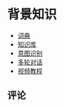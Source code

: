 # 背景知识

* [词典](dicts.md)
* [知识库](faq.md)
* [意图识别](intent.md)
* [多轮对话](conversation.md)
* [视频教程](webinars.md)

## 评论

<script src="https://utteranc.es/client.js"
        repo="chatopera/docs"
        issue-term="pathname"
        label="Comment"
        theme="github-light"
        crossorigin="anonymous"
        async>
</script>
